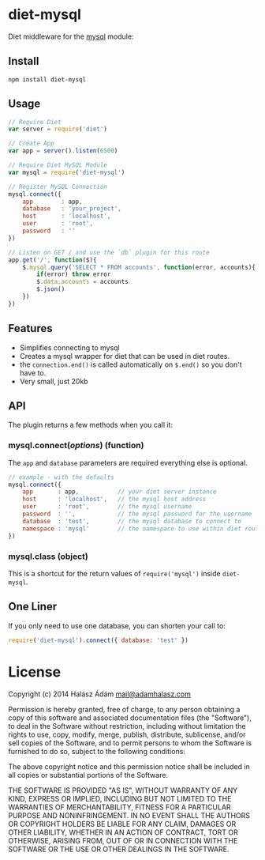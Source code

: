 # **diet-mysql**
Diet middleware for the [mysql][1] module:

## **Install**
```
npm install diet-mysql
```

## **Usage**
```js
// Require Diet
var server = require('diet')

// Create App
var app = server().listen(6500)

// Require Diet MySQL Module
var mysql = require('diet-mysql')

// Register MySQL Connection
mysql.connect({ 
	app        : app,          
	database   : 'your_project',
	host       : 'localhost',
	user       : 'root',
	password   : ''
})

// Listen on GET / and use the `db` plugin for this route
app.get('/', function($){
    $.mysql.query('SELECT * FROM accounts', function(error, accounts){
    	if(error) throw error
		$.data.accounts = accounts
		$.json()
	})
})
```

## **Features**
- Simplifies connecting to mysql
- Creates a mysql wrapper for diet that can be used in diet routes.
- the `connection.end()` is called automatically on `$.end()` so you don't have to.
- Very small, just 20kb

## **API**
The plugin returns a few methods when you call it:

### **mysql.connect(*options*)** (function)
The `app` and `database` parameters are required everything else is optional.

```js
// example - with the defaults
mysql.connect({
	app		  : app,           // your diet server instance
	host      : 'localhost',   // the mysql host address
	user      : 'root',        // the mysql username
	password  : '',            // the mysql password for the username
	database  : 'test',        // the mysql database to connect to
	namespace : 'mysql'        // the namespace to use within diet routes in the signal ($.mysql)
})
```

### **mysql.class** (object)
This is a shortcut for the return values of `require('mysql')` inside `diet-mysql`.


## **One Liner**
If you only need to use one database, you can shorten your call to:
```js
require('diet-mysql').connect({ database: 'test' })
```

# License
Copyright (c) 2014 Halász Ádám <mail@adamhalasz.com>

Permission is hereby granted, free of charge, to any person obtaining a copy
of this software and associated documentation files (the "Software"), to deal
in the Software without restriction, including without limitation the rights
to use, copy, modify, merge, publish, distribute, sublicense, and/or sell
copies of the Software, and to permit persons to whom the Software is
furnished to do so, subject to the following conditions:

The above copyright notice and this permission notice shall be included in
all copies or substantial portions of the Software.

THE SOFTWARE IS PROVIDED "AS IS", WITHOUT WARRANTY OF ANY KIND, EXPRESS OR
IMPLIED, INCLUDING BUT NOT LIMITED TO THE WARRANTIES OF MERCHANTABILITY,
FITNESS FOR A PARTICULAR PURPOSE AND NONINFRINGEMENT. IN NO EVENT SHALL THE
AUTHORS OR COPYRIGHT HOLDERS BE LIABLE FOR ANY CLAIM, DAMAGES OR OTHER
LIABILITY, WHETHER IN AN ACTION OF CONTRACT, TORT OR OTHERWISE, ARISING FROM,
OUT OF OR IN CONNECTION WITH THE SOFTWARE OR THE USE OR OTHER DEALINGS IN
THE SOFTWARE.


  [1]: https://github.com/felixge/node-mysql